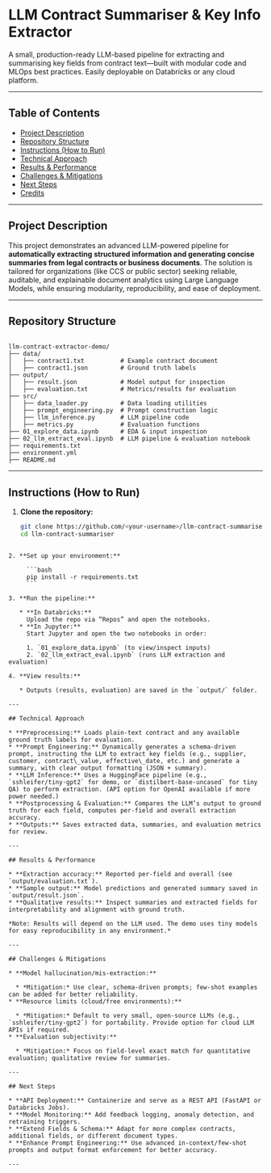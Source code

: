 # LLM Contract Summariser & Key Info Extractor

A small, production-ready LLM-based pipeline for extracting and summarising key fields from contract text—built with modular code and MLOps best practices. Easily deployable on Databricks or any cloud platform.

---

## Table of Contents

- [Project Description](#project-description)
- [Repository Structure](#repository-structure)
- [Instructions (How to Run)](#instructions-how-to-run)
- [Technical Approach](#technical-approach)
- [Results & Performance](#results--performance)
- [Challenges & Mitigations](#challenges--mitigations)
- [Next Steps](#next-steps)
- [Credits](#credits)

---

## Project Description

This project demonstrates an advanced LLM-powered pipeline for **automatically extracting structured information and generating concise summaries from legal contracts or business documents**. The solution is tailored for organizations (like CCS or public sector) seeking reliable, auditable, and explainable document analytics using Large Language Models, while ensuring modularity, reproducibility, and ease of deployment.

---

## Repository Structure

```

llm-contract-extractor-demo/
├── data/
│   ├── contract1.txt          # Example contract document
│   ├── contract1.json         # Ground truth labels
├── output/
│   ├── result.json            # Model output for inspection
│   ├── evaluation.txt         # Metrics/results for evaluation
├── src/
│   ├── data_loader.py         # Data loading utilities
│   ├── prompt_engineering.py  # Prompt construction logic
│   ├── llm_inference.py       # LLM pipeline code
│   ├── metrics.py             # Evaluation functions
├── 01_explore_data.ipynb      # EDA & input inspection
├── 02_llm_extract_eval.ipynb  # LLM pipeline & evaluation notebook
├── requirements.txt
├── environment.yml
├── README.md

```

---

## Instructions (How to Run)

1. **Clone the repository:**
   ```bash
   git clone https://github.com/<your-username>/llm-contract-summariser.git
   cd llm-contract-summariser
````

2. **Set up your environment:**

     ```bash
     pip install -r requirements.txt
     ```

3. **Run the pipeline:**

   * **In Databricks:**
     Upload the repo via “Repos” and open the notebooks.
   * **In Jupyter:**
     Start Jupyter and open the two notebooks in order:

     1. `01_explore_data.ipynb` (to view/inspect inputs)
     2. `02_llm_extract_eval.ipynb` (runs LLM extraction and evaluation)

4. **View results:**

   * Outputs (results, evaluation) are saved in the `output/` folder.

---

## Technical Approach

* **Preprocessing:** Loads plain-text contract and any available ground truth labels for evaluation.
* **Prompt Engineering:** Dynamically generates a schema-driven prompt, instructing the LLM to extract key fields (e.g., supplier, customer, contract\_value, effective\_date, etc.) and generate a summary, with clear output formatting (JSON + summary).
* **LLM Inference:** Uses a HuggingFace pipeline (e.g., `sshleifer/tiny-gpt2` for demo, or `distilbert-base-uncased` for tiny QA) to perform extraction. (API option for OpenAI available if more power needed.)
* **Postprocessing & Evaluation:** Compares the LLM’s output to ground truth for each field, computes per-field and overall extraction accuracy.
* **Outputs:** Saves extracted data, summaries, and evaluation metrics for review.

---

## Results & Performance

* **Extraction accuracy:** Reported per-field and overall (see `output/evaluation.txt`).
* **Sample output:** Model predictions and generated summary saved in `output/result.json`.
* **Qualitative results:** Inspect summaries and extracted fields for interpretability and alignment with ground truth.

*Note: Results will depend on the LLM used. The demo uses tiny models for easy reproducibility in any environment.*

---

## Challenges & Mitigations

* **Model hallucination/mis-extraction:**

  * *Mitigation:* Use clear, schema-driven prompts; few-shot examples can be added for better reliability.
* **Resource limits (cloud/free environments):**

  * *Mitigation:* Default to very small, open-source LLMs (e.g., `sshleifer/tiny-gpt2`) for portability. Provide option for cloud LLM APIs if required.
* **Evaluation subjectivity:**

  * *Mitigation:* Focus on field-level exact match for quantitative evaluation; qualitative review for summaries.

---

## Next Steps

* **API Deployment:** Containerize and serve as a REST API (FastAPI or Databricks Jobs).
* **Model Monitoring:** Add feedback logging, anomaly detection, and retraining triggers.
* **Extend Fields & Schema:** Adapt for more complex contracts, additional fields, or different document types.
* **Enhance Prompt Engineering:** Use advanced in-context/few-shot prompts and output format enforcement for better accuracy.

---
